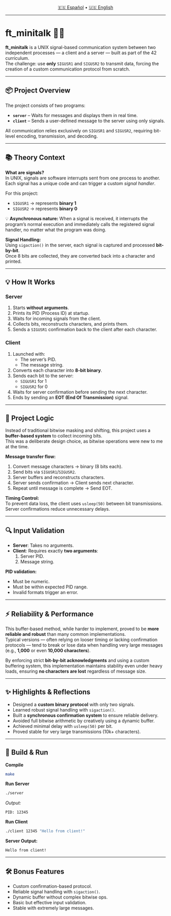 <p align="center">
  <a href="README.md">🇪🇸 Español</a> • <a href="README.en.md">🇺🇸 English</a>
</p>

---
# ft_minitalk 🧠💬

**ft_minitalk** is a UNIX signal-based communication system between two independent processes — a client and a server — built as part of the 42 curriculum.  
The challenge: use **only** `SIGUSR1` and `SIGUSR2` to transmit data, forcing the creation of a custom communication protocol from scratch.

---

## 📦 Project Overview

The project consists of two programs:

- **`server`** – Waits for messages and displays them in real time.  
- **`client`** – Sends a user-defined message to the server using only signals.

All communication relies exclusively on `SIGUSR1` and `SIGUSR2`, requiring bit-level encoding, transmission, and decoding.

---

## 📚 Theory Context

**What are signals?**  
In UNIX, signals are software interrupts sent from one process to another.  
Each signal has a unique code and can trigger a custom *signal handler*.

For this project:
- `SIGUSR1` → represents **binary 1**
- `SIGUSR2` → represents **binary 0**

💡 **Asynchronous nature:** When a signal is received, it interrupts the program’s normal execution and immediately calls the registered signal handler, no matter what the program was doing.

**Signal Handling:**  
Using `sigaction()` in the server, each signal is captured and processed **bit-by-bit**.  
Once 8 bits are collected, they are converted back into a character and printed.

---

## 💡 How It Works

### **Server**
1. Starts **without arguments**.
2. Prints its PID (Process ID) at startup.
3. Waits for incoming signals from the client.
4. Collects bits, reconstructs characters, and prints them.
5. Sends a `SIGUSR1` confirmation back to the client after each character.

### **Client**
1. Launched with:
   - The server’s PID.
   - The message string.
2. Converts each character into **8-bit binary**.
3. Sends each bit to the server:
   - `SIGUSR1` for 1
   - `SIGUSR2` for 0
4. Waits for server confirmation before sending the next character.
5. Ends by sending an **EOT (End Of Transmission)** signal.

---

## 🧠 Project Logic

Instead of traditional bitwise masking and shifting, this project uses a **buffer-based system** to collect incoming bits.  
This was a deliberate design choice, as bitwise operations were new to me at the time.

**Message transfer flow:**
1. Convert message characters → binary (8 bits each).
2. Send bits via `SIGUSR1`/`SIGUSR2`.
3. Server buffers and reconstructs characters.
4. Server sends confirmation → Client sends next character.
5. Repeat until message is complete → Send EOT.

**Timing Control:**  
To prevent data loss, the client uses `usleep(50)` between bit transmissions.  
Server confirmations reduce unnecessary delays.

---

## 🔍 Input Validation

- **Server**: Takes no arguments.  
- **Client**: Requires exactly **two arguments**:
  1. Server PID.
  2. Message string.

**PID validation:**
- Must be numeric.
- Must be within expected PID range.
- Invalid formats trigger an error.

---

## ⚡ Reliability & Performance

This buffer-based method, while harder to implement, proved to be **more reliable and robust** than many common implementations.  
Typical versions — often relying on looser timing or lacking confirmation protocols — tend to break or lose data when handling very large messages (e.g., **1,000** or even **10,000 characters**).  

By enforcing strict **bit-by-bit acknowledgments** and using a custom buffering system, this implementation maintains stability even under heavy loads, ensuring **no characters are lost** regardless of message size.

---

## ✨ Highlights & Reflections

- Designed a **custom binary protocol** with only two signals.  
- Learned robust signal handling with `sigaction()`.  
- Built a **synchronous confirmation system** to ensure reliable delivery.  
- Avoided full bitwise arithmetic by creatively using a dynamic buffer.  
- Achieved minimal delay with `usleep(50)` per bit.  
- Proved stable for very large transmissions (10k+ characters).

---

## 🚀 Build & Run

**Compile**
```bash
make
````

**Run Server**

```bash
./server
```

*Output:*

```
PID: 12345
```

**Run Client**

```bash
./client 12345 "Hello from client!"
```

**Server Output:**

```
Hello from client!
```

---

## 🛠️ Bonus Features

* Custom confirmation-based protocol.
* Reliable signal handling with `sigaction()`.
* Dynamic buffer without complex bitwise ops.
* Basic but effective input validation.
* Stable with extremely large messages.

```
```

